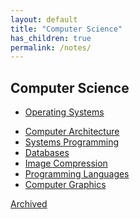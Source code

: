 ```yaml
---
layout: default
title: "Computer Science"
has_children: true
permalink: /notes/
---
```


## Computer Science

<!--* [Distributed Systems](distributed-systems)-->
* [Operating Systems](operating-systems)
<!--* [Computer Organization](computer-organization)-->
* [Computer Architecture](computer-architecture)
* [Systems Programming](systems-programming)
* [Databases](databases)
* [Image Compression](image-compression)
* [Programming Languages](programming-languages)
* [Computer Graphics](computer-graphics)

[Archived](archived)